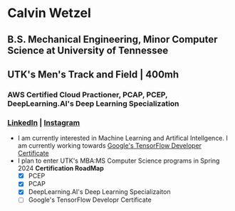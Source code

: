 # Calvin Wetzel
## B.S. Mechanical Engineering, Minor Computer Science at University of Tennessee
## UTK's Men's Track and Field | 400mh
### AWS Certified Cloud Practioner, PCAP, PCEP, DeepLearning.AI's Deep Learning Specialization
### [LinkedIn](https://www.linkedin.com/in/calvinwetzel/) | [Instagram](https://www.instagram.com/calvin_wetzel/)
- I am currently interested in Machine Learning and Artifical Intellgence. I am currently working towards [Google's TensorFlow Developer Certificate](https://www.tensorflow.org/certificate)
- I plan to enter UTK's MBA:MS Computer Science programs in Spring 2024
**Certification RoadMap**
  - [x] PCEP
  - [x] PCAP
  - [x] DeepLearning.AI's Deep Learning Specializaiton
  - [ ] Google's TensorFlow Developr Certificate
